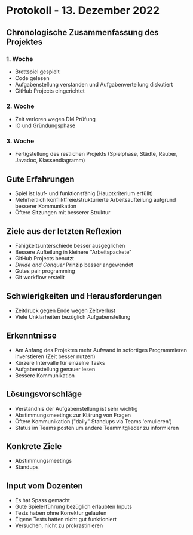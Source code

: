 # Protokoll - 13. Dezember 2022

## Chronologische Zusammenfassung des Projektes

### 1. Woche

- Brettspiel gespielt
- Code gelesen
- Aufgabenstellung verstanden und Aufgabenverteilung diskutiert
- GitHub Projects eingerichtet

### 2. Woche

- Zeit verloren wegen DM Prüfung
- IO und Gründungsphase

### 3. Woche

- Fertigstellung des restlichen Projekts (Spielphase, Städte, Räuber, Javadoc, Klassendiagramm)

## Gute Erfahrungen

- Spiel ist lauf- und funktionsfähig (Hauptkriterium erfüllt)
- Mehrheitlich konfliktfreie/strukturierte Arbeitsaufteilung aufgrund besserer Kommunikation
- Öftere Sitzungen mit besserer Struktur

## Ziele aus der letzten Reflexion

- Fähigkeitsunterschiede besser ausgeglichen
- Bessere Aufteilung in kleinere "Arbeitspackete"
- GitHub Projects benutzt
- *Divide and Conquer* Prinzip besser angewendet
- Gutes pair programming
- Git workflow erstellt

## Schwierigkeiten und Herausforderungen

- Zeitdruck gegen Ende wegen Zeitverlust
- Viele Unklarheiten bezüglich Aufgabenstellung

## Erkenntnisse

- Am Anfang des Projektes mehr Aufwand in sofortiges Programmieren inverstieren (Zeit besser nutzen)
- Kürzere Intervalle für einzelne Tasks
- Aufgabenstellung genauer lesen
- Bessere Kommunikation

## Lösungsvorschläge

- Verständnis der Aufgabenstellung ist sehr wichtig
- Abstimmungsmeetings zur Klärung von Fragen
- Öftere Kommunikation ("daily" Standups via Teams 'emulieren')
- Status im Teams posten um andere Teammitglieder zu informieren

## Konkrete Ziele

- Abstimmungsmeetings
- Standups

## Input vom Dozenten

- Es hat Spass gemacht
- Gute Spielerführung bezüglich erlaubten Inputs
- Tests haben ohne Korrektur gelaufen
- Eigene Tests hatten nicht gut funktioniert
- Versuchen, nicht zu prokrastinieren

